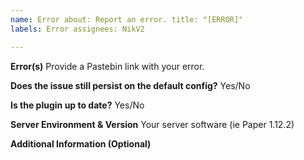```yaml
---
name: Error about: Report an error. title: "[ERROR]"
labels: Error assignees: NikV2

---
```


**Error(s)**
Provide a Pastebin link with your error.

**Does the issue still persist on the default config?**
Yes/No

**Is the plugin up to date?**
Yes/No

**Server Environment & Version**
Your server software (ie Paper 1.12.2)

**Additional Information (Optional)**
